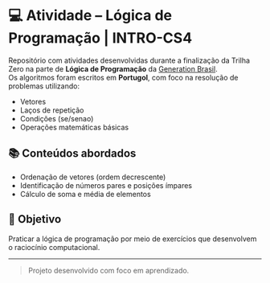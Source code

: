 # 💻 Atividade – Lógica de Programação | INTRO-CS4

Repositório com atividades desenvolvidas durante a finalização da Trilha Zero na parte de **Lógica de Programação** da [Generation Brasil](https://brazil.generation.org/).  
Os algoritmos foram escritos em **Portugol**, com foco na resolução de problemas utilizando:

- Vetores
- Laços de repetição
- Condições (se/senao)
- Operações matemáticas básicas

## 📚 Conteúdos abordados

- Ordenação de vetores (ordem decrescente)  
- Identificação de números pares e posições ímpares  
- Cálculo de soma e média de elementos  

## 🎯 Objetivo

Praticar a lógica de programação por meio de exercícios que desenvolvem o raciocínio computacional.

---

> Projeto desenvolvido com foco em aprendizado.

